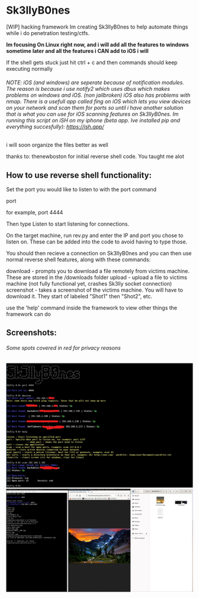 # Sk3llyB0nes
[WIP] hacking framework
Im creating Sk3llyB0nes to help automate things while i do penetration testing/ctfs.

**Im focusing On Linux right now, and i will add all the features to windows sometime later and all the features i CAN add to iOS i will**

If the shell gets stuck just hit ctrl + c and then commands should keep executing normally

###### NOTE: iOS (and windows) are seperate because of notification modules. The reason is because i use notify2 which uses dbus which makes problems on windows and iOS. (non jailbroken) iOS also has problems with nmap. There is a usefull app called fing on iOS which lets you view devices on your network and scan them for ports so until i have another solution that is what you can use for iOS scanning features on Sk3llyB0nes. Im running this script on iSH on my iphone (beta app. Ive installed pip and everything succesfully): https://ish.app/

i will soon organize the files better as well

thanks to: thenewboston for initial reverse shell code. You taught me alot

## How to use reverse shell functionality:

Set the port you would like to listen to with the port command

port <number>

for example, port 4444

Then type Listen to start listening for connections.

On the target machine, run rev.py and enter the IP and port you chose to listen on. These can be added into the code to avoid having to type those.

You should then recieve a connection on Sk3llyB0nes and you can then use normal reverse shell features, along with these commands:

download - prompts you to download a file remotely from victims machine. These are stored in the /downloads folder
upload - upload a file to victims machine (not fully functional yet, crashes Sk3lly socket connection)
screenshot - takes a screenshot of the victims machine. You will have to download it. They start of labeled "Shot1" then "Shot2", etc.

use the 'help' command inside the framework to view other things the framework can do

## Screenshots:
###### Some spots covered in red for privacy reasons
![Image failed to load](/git_res/screenshot_skelly1.jpg?raw=true "Sk3lly simple usage")
![Image failed to load](/git_res/screenshot_skelly2.jpg?raw=true "Sk3lly simple usage")
